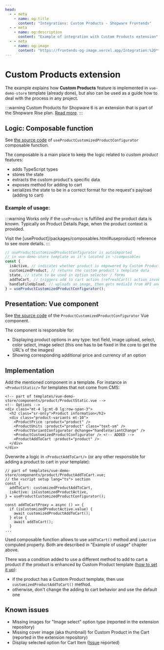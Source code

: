 ```yaml
---
head:
  - - meta
    - name: og:title
      content: "Integrations: Custom Products - Shopware Frontends"
  - - meta
    - name: og:description
      content: "Example of integration with Custom Products extension"
  - - meta
    - name: og:image
      content: "https://frontends-og-image.vercel.app/Integration:%20**Custom%20Products**?fontSize=100px"
---
```


# Custom Products extension

The example explains how **Custom Products** feature is implemented in `vue-demo-store` template (already done), but also can be used as a guide how to deal with the process in any project.

:::warning Custom Products for Shopware 6 is an extension that is part of the Shopware Rise plan.
[Read more](https://docs.shopware.com/en/shopware-6-en/extensions/customproducts).
:::

## Logic: Composable function

See [the source code](https://github.com/shopware/frontends/blob/main/examples/commercial-customized-products/src/composables/useProductCustomizedProductConfigurator.ts) of `useProductCustomizedProductConfigurator` composable function.

The composable is a main place to keep the logic related to _custom product_ features:

- adds TypeScript types
- stores the state
- extracts the custom product's specific data
- exposes method for adding to cart
- serializes the state to be in a correct format for the request's payload (adding to cart)

### Example of usage:

:::warning
Works only if the `useProduct` is fulfilled and the product data is known. Typically on Product Details Page, when the product context is provided.

Visit the [useProduct]/packages/composables.html#useproduct) reference to see more details.
:::

```ts
// useProductCustomizedProductConfigurator is autoimported
// in vue-demo-store template as it's located in ~/composables
const {
  isActive, // indicates whether product is empowered by Custom Products extension and active
  customizedProduct, // returns the custom product's template data
  state, // state to be used in option selector / forms
  addToCart, // triggers add to cart action (refreshCart() action invoked afterwards)
  handleFileUpload, // uploads an image, then gets mediaId from API and assigns it to the state
} = useProductCustomizedProductConfigurator();
```

## Presentation: Vue component

See [the source code](https://github.com/shopware/frontends/blob/main/examples/commercial-customized-products/src/components/ProductCustomizedProductConfigurator.vue) of the `ProductCustomizedProductConfigurator` Vue component.

The component is responsible for:

- Displaying product options in any type: text field, image upload, select, color select, image select (this one has to be fixed in the core to get the URL's of the images)
- Showing corresponding additional price and currency of an option

## Implementation

Add the mentioned component in a template. For instance in `<ProductStatic/>` for templates that not come from CMS:

```html{9}
<!-- part of templates/vue-demo-store/components/product/ProductStatic.vue -->
<!-- Options -->
<div class="mt-4 lg:mt-0 lg:row-span-3">
  <h2 class="sr-only">Product information</h2>
  <div class="product-variants mt-10">
    <ProductPrice :product="product" />
    <ProductUnits :product="product" class="text-sm" />
    <ProductVariantConfigurator @change="handleVariantChange" />
    <ProductCustomizedProductConfigurator /> <!-- ADDED -->
    <ProductAddToCart :product="product" />
  </div>
</div>
```

Overwrite a logic in `<ProductAddToCart/>` (or any other responsible for adding a product to cart in your template):

```ts{3-6,9-10}
// part of templates/vue-demo-store/components/product/ProductAddToCart.vue;
// the <script setup lang="ts"> section
const {
  addToCart: customizedProductAddToCart,
  isActive: isCustomizedProductActive,
} = useProductCustomizedProductConfigurator();

const addToCartProxy = async () => {
  if (isCustomizedProductActive.value) {
    await customizedProductAddToCart();
  } else {
    await addToCart();
  }
...
```

Used composable function allows to use `addToCart()` method and `isActive` computed property. Both are described in "Example of usage" chapter above.

There was a condition added to use a different method to add to cart a product if the product is enhanced by Custom Product template ([how to set it up](https://docs.shopware.com/en/shopware-6-en/extensions/customproducts)):

- if the product has a Custom Product template, then use `customizedProductAddToCart()` method.
- otherwise, don't change the adding to cart behavior and use the default one

## Known issues

- Missing images for "Image select" option type (reported in the extension repository)
- Missing cover image (aka thumbnail) for Custom Product in the Cart (reported in the extension repository)
- Display selected option for Cart Item ([Issue](https://github.com/shopware/frontends/issues/456) reported)
